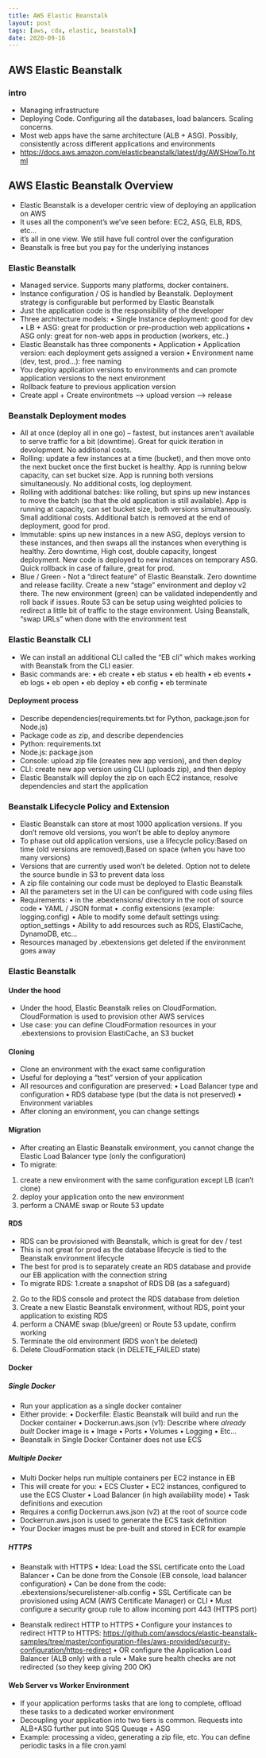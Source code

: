 ```yaml
---
title: AWS Elastic Beanstalk
layout: post
tags: [aws, cda, elastic, beanstalk]
date: 2020-09-16
---
```


## AWS Elastic Beanstalk
### intro
-	Managing infrastructure
-	Deploying Code. Configuring all the databases, load balancers. Scaling concerns.
-	Most web apps have the same architecture (ALB + ASG). Possibly, consistently across different applications and environments
- https://docs.aws.amazon.com/elasticbeanstalk/latest/dg/AWSHowTo.html

## AWS Elastic Beanstalk	Overview
-	Elastic Beanstalk is a developer centric view of deploying an application on AWS
- It uses all the component’s we’ve seen before: EC2, ASG, ELB, RDS, etc…
- it’s all in one view. We still have full control over the configuration
-	Beanstalk is free but you pay for the underlying instances
### Elastic Beanstalk
- Managed service. Supports many platforms, docker containers.
- Instance configuration / OS is handled by Beanstalk. Deployment strategy is configurable but performed by Elastic Beanstalk
- Just the application code is the responsibility of the developer
-	Three architecture models:
•	Single Instance deployment: good for dev
•	LB + ASG: great for production or pre-production web applications
•	ASG only: great for non-web apps in production (workers, etc..)
-	Elastic Beanstalk has three components
•	Application
•	Application version: each deployment gets assigned a version
•	Environment name (dev, test, prod…): free naming
-	You deploy application versions to environments and can promote application versions to the next environment
-	Rollback feature to previous application version
- Create appl + Create environtmets --> upload version --> release
### Beanstalk Deployment modes
- All at once (deploy all in one go) – fastest, but instances aren’t available to serve traffic for a bit (downtime). Great for quick iteration in devolopment. No additional costs.
- Rolling: update a few instances at a time (bucket), and then move onto the next bucket once the first bucket is healthy. App is running below capacity, can set bucket size. App is running both versions simultaneously. No additional costs, log deployment.
- Rolling with additional batches: like rolling, but spins up new instances to move the batch (so that the old application is still available). App is running at capacity, can set bucket size, both versions simultaneously. Small additional costs. Additional batch is removed at the end of deployment, good for prod.
- Immutable: spins up new instances in a new ASG, deploys version to these instances, and then swaps all the instances when everything is healthy. Zero downtime, High cost, double capacity, longest deployment. New code is deployed to new instances on temporary ASG. Quick rollback in case of failure, great for prod.
- Blue / Green - Not a “direct feature” of Elastic Beanstalk. Zero downtime and release facility.	Create a new “stage” environment and deploy v2 there. The new environment (green) can be validated independently and roll back if issues. Route 53 can be setup using weighted policies to redirect a little bit of traffic to the stage environment. Using Beanstalk, “swap URLs” when done with the environment test

### Elastic Beanstalk CLI
- We can install an additional CLI called the “EB cli” which makes working with Beanstalk from the CLI easier. 
-	Basic commands are:
•	eb create
•	eb status
•	eb health
•	eb events
•	eb logs
•	eb open
•	eb deploy
•	eb config
•	eb terminate
#### Deployment process
- Describe dependencies(requirements.txt for Python, package.json for Node.js)
- Package code as zip, and describe dependencies
- Python: requirements.txt
- Node.js: package.json
- Console: upload zip file (creates new app version), and then deploy
- CLI: create new app version using CLI (uploads zip), and then deploy
- Elastic Beanstalk will deploy the zip on each EC2 instance, resolve dependencies and start the application

### Beanstalk Lifecycle Policy and Extension
- Elastic Beanstalk can store at most 1000 application versions. If you don’t remove old versions, you won’t be able to deploy anymore
- To phase out old application versions, use a lifecycle policy:Based on time (old versions are removed),Based on space (when you have too many versions)
-	Versions that are currently used won’t be deleted. Option not to delete the source bundle in S3 to prevent data loss
- A zip file containing our code must be deployed to Elastic Beanstalk
- All the parameters set in the UI can be configured with code using files
- Requirements:
•	in the .ebextensions/ directory in the root of source code
•	YAML / JSON format
•	.config extensions (example: logging.config)
•	 Able to modify some default settings using: option_settings
•	Ability to add resources such as RDS, ElastiCache, DynamoDB, etc…
- Resources managed by .ebextensions get deleted if the environment goes away

### Elastic Beanstalk
#### Under the hood
- Under the hood, Elastic Beanstalk relies on CloudFormation. CloudFormation is used to provision other AWS services 
- Use case: you can define CloudFormation resources in your .ebextensions to provision ElastiCache, an S3 bucket

#### Cloning
- Clone an environment with the exact same configuration
-	Useful for deploying a “test” version of your application
 - All resources and configuration are preserved:
•	Load Balancer type and configuration
•	RDS database type (but the data is not preserved)
•	Environment variables
-	After cloning an environment, you can change settings

#### Migration
- After creating an Elastic Beanstalk environment, you cannot change the Elastic Load Balancer type (only the configuration)
-	To migrate:
1.	create a new environment with the same configuration except LB (can’t clone)
2.	deploy your application onto the new environment
3.	perform a CNAME swap or Route 53 update

#### RDS
- RDS can be provisioned with Beanstalk, which is great for dev / test
- This is not great for prod as the database lifecycle is tied to the Beanstalk environment lifecycle
- The best for prod is to separately create an RDS database and provide our EB application with the connection string
- To migrate RDS:
1.create a snapshot of RDS DB (as a safeguard)
2.	Go to the RDS console and protect the RDS database from deletion
3.	Create a new Elastic Beanstalk environment, without RDS, point your application to existing RDS
4.	perform a CNAME swap (blue/green) or Route 53 update, confirm working
5.	Terminate the old environment (RDS won’t be deleted)
6.	Delete CloudFormation stack (in DELETE_FAILED state)

#### Docker
##### Single Docker
- Run your application as a single docker container
-	Either provide:
•	Dockerfile: Elastic Beanstalk will build and run the Docker container
•	Dockerrun.aws.json (v1): Describe where *already built* Docker image is
•	Image
•	Ports
•	Volumes
•	Logging
•	Etc...
-	Beanstalk in Single Docker Container does not use ECS

##### Multiple Docker
- Multi Docker helps run multiple containers per EC2 instance in EB
- This will create for you:
•	ECS Cluster
•	EC2 instances, configured to use the ECS Cluster
•	Load Balancer (in high availability mode)
•	Task definitions and execution
- Requires a config Dockerrun.aws.json (v2) at the root of source code
- Dockerrun.aws.json is used to generate the ECS task definition
- Your Docker images must be pre-built and stored in ECR for example
##### HTTPS
- Beanstalk with HTTPS
•	Idea: Load the SSL certificate onto the Load Balancer
•	Can be done from the Console (EB console, load balancer configuration)
•	Can be done from the code: .ebextensions/securelistener-alb.config
•	SSL Certificate can be provisioned using ACM (AWS Certificate Manager) or CLI
•	Must configure a security group rule to allow incoming port 443 (HTTPS port)

- Beanstalk redirect HTTP to HTTPS
•	Configure your instances to redirect HTTP to HTTPS: https://github.com/awsdocs/elastic-beanstalk-samples/tree/master/configuration-files/aws-provided/security-configuration/https-redirect
•	OR configure the Application Load Balancer (ALB only) with a rule
•	Make sure health checks are not redirected (so they keep giving 200 OK)

#### Web Server vs Worker Environment
- If your application performs tasks that are long to complete, offload these tasks to a dedicated
worker environment
-	Decoupling your application into two tiers is common. Requests into ALB+ASG further put into SQS Queuqe + ASG
-	Example: processing a video, generating a zip file, etc. You can define periodic tasks in a file cron.yaml

